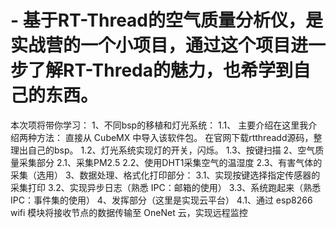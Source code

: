# -  基于RT-Thread的空气质量分析仪，是实战营的一个小项目，通过这个项目进一步了解RT-Threda的魅力，也希学到自己的东西。

本次项将带你学习：
1、不同bsp的移植和灯光系统：
     1.1、 主要介绍在这里我介绍两种方法：
直接从 CubeMX 中导入该软件包。
在官网下载rtthreadd源码，整理出自己的bsp。
         1.2、灯光系统实现灯的开关，闪烁。
         1.3、按键扫描
2、空气质量采集部分
          2.1、采集PM2.5
          2.2、使用DHT1采集空气的温湿度
          2.3、有害气体的采集（选用）
3、数据处理、格式化打印部分：
3.1、实现按键选择指定传感器的采集打印
3.2、实现异步日志（熟悉 IPC：邮箱的使用）
3.3、系统跑起来（熟悉 IPC：事件集的使用）
4、发挥部分（这里是实现云平台）
       4.1、通过 esp8266 wifi 模块将接收节点的数据传输至
OneNet 云，实现远程监控
